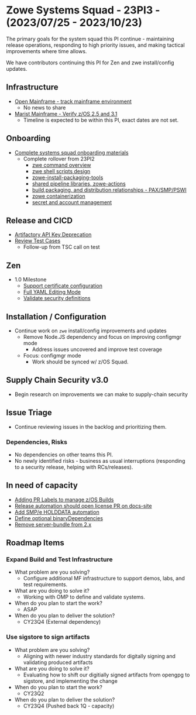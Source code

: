 # Zowe Systems Squad - 23PI3 - (2023/07/25 - 2023/10/23)

The primary goals for the system squad this PI continue - maintaining release operations, responding to high priority issues, and making tactical improvements where time allows.

We have contributors continuing this PI for Zen and zwe install/config updates.

## Infrastructure
- [Open Mainframe - track mainframe environment](https://github.com/zowe/zowe-install-packaging/issues/3241)
    * No news to share 
- [Marist Mainframe - Verify z/OS 2.5 and 3.1](https://github.com/zowe/zowe-install-packaging/issues/3396)
    * Timeline is expected to be within this PI, exact dates are not set.

## Onboarding
- [Complete systems squad onboarding materials](https://github.com/zowe/zowe-install-packaging/issues/3234)
  * Complete rollover from 23PI2
    * [zwe command overview](https://github.com/zowe/zowe-install-packaging/issues/3249)
    * [zwe shell scripts design](https://github.com/zowe/zowe-install-packaging/issues/3250)
    * [zowe-install-packaging-tools](https://github.com/zowe/zowe-install-packaging/issues/3253)
    * [shared pipeline libraries, zowe-actions](https://github.com/zowe/zowe-install-packaging/issues/3255)
    * [build,packaging, and distribution relationships - PAX/SMP/PSWI](https://github.com/zowe/zowe-install-packaging/issues/3256)
    * [zowe containerization](https://github.com/zowe/zowe-install-packaging/issues/3257)
    * [secret and account management](https://github.com/zowe/zowe-install-packaging/issues/3258)

## Release and CICD
- [Artifactory API Key Deprecation](https://github.com/zowe/zowe-install-packaging/issues/3229)
- [Review Test Cases](https://github.com/zowe/zowe-install-packaging/issues/3519)
  * Follow-up from TSC call on test 
## Zen
- 1.0 Milestone
  * [Support certificate configuration]()
  * [Full YAML Editing Mode]()
  * [Validate security definitions]()

## Installation / Configuration
- Continue work on `zwe` install/config improvements and updates
  * Remove Node.JS dependency and focus on improving configmgr mode
    * Address issues uncovered and improve test coverage
  * Focus: configmgr mode
    * Work should be synced w/ z/OS Squad.

## Supply Chain Security v3.0
- Begin research on improvements we can make to supply-chain security

## Issue Triage
- Continue reviewing issues in the backlog and prioritizing them.

### Dependencies, Risks
- No dependencies on other teams this PI. 
- No newly identified risks - business as usual interruptions (responding to a security release, helping with RCs/releases).

## In need of capacity
- [Adding PR Labels to manage z/OS Builds](https://github.com/zowe/zowe-install-packaging/issues/3123)
- [Release automation should open license PR on docs-site](https://github.com/zowe/zowe-install-packaging/issues/716)
- [Add SMP/e HOLDDATA automation](https://github.com/zowe/zowe-install-packaging/issues/3119)
- [Define optional binaryDependencies](https://github.com/zowe/zowe-install-packaging/issues/2940)
- [Remove server-bundle from 2.x](https://github.com/zowe/zowe-install-packaging/issues/3473)

## Roadmap Items

### Expand Build and Test Infrastructure
- What problem are you solving? 
  * Configure additional MF infrastructure to support demos, labs, and test requirements.
- What are you doing to solve it?
  * Working with OMP to define and validate systems.
- When do you plan to start the work? 
  * ASAP
- When do you plan to deliver the solution? 
  * CY23Q4  (External dependency)
  
### Use sigstore to sign artifacts
- What problem are you solving? 
  * Aligning with newer industry standards for digitally signing and validating produced artifacts
- What are you doing to solve it?
  * Evaluating how to shift our digitially signed artifacts from opengpg to sigstore, and implementing the change
- When do you plan to start the work? 
  * CY23Q2
- When do you plan to deliver the solution? 
  * CY23Q4 (Pushed back 1Q - capacity)